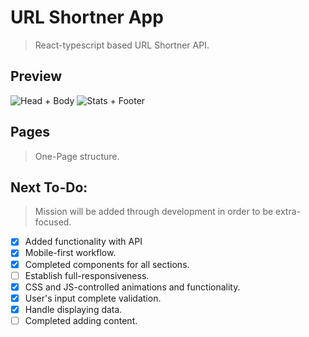 # URL Shortner App

> React-typescript based URL Shortner API.

## Preview

![Head + Body](https://i.imagesup.co/images2/8713ded75cb2199ce9d03db3374be1f72eeae19a.png)
![Stats + Footer](https://i.imagesup.co/images2/12397fdc755f811c65e577b73020ab5b1ab23fd0.png)

## Pages

> One-Page structure.

## Next To-Do:

> Mission will be added through development in order to be extra-focused.

-   [x] Added functionality with API
-   [x] Mobile-first workflow.
-   [x] Completed components for all sections.
-   [ ] Establish full-responsiveness.
-   [x] CSS and JS-controlled animations and functionality.
-   [x] User's input complete validation.
-   [x] Handle displaying data.
-   [ ] Completed adding content.
